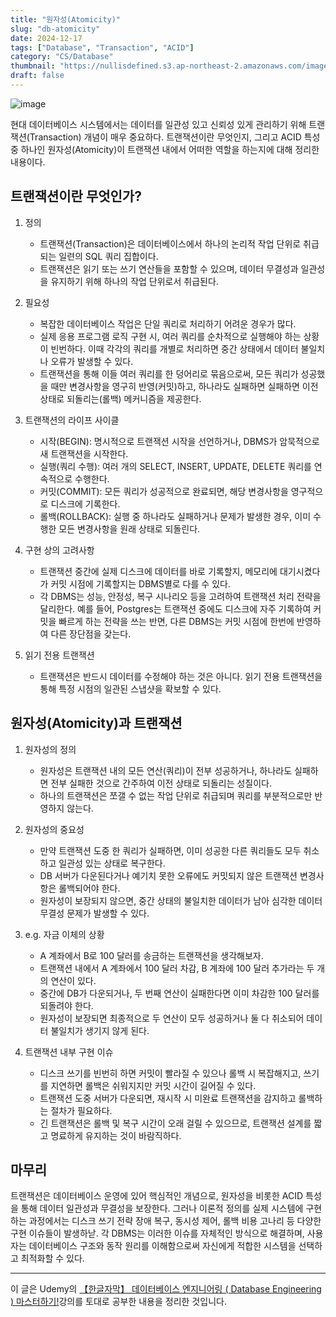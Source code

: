 ```yaml
---
title: "원자성(Atomicity)"
slug: "db-atomicity"
date: 2024-12-17
tags: ["Database", "Transaction", "ACID"]
category: "CS/Database"
thumbnail: "https://nullisdefined.s3.ap-northeast-2.amazonaws.com/images/88e92252f66502104df6a92c90e799cb.png"
draft: false
---
```

![image](https://nullisdefined.s3.ap-northeast-2.amazonaws.com/images/88e92252f66502104df6a92c90e799cb.png)


현대 데이터베이스 시스템에서는 데이터를 일관성 있고 신뢰성 있게 관리하기 위해 트랜잭션(Transaction) 개념이 매우 중요하다. 트랜잭션이란 무엇인지, 그리고 ACID 특성 중 하나인 원자성(Atomicity)이 트랜잭션 내에서 어떠한 역할을 하는지에 대해 정리한 내용이다.

## 트랜잭션이란 무엇인가?

1. 정의
	- 트랜잭션(Transaction)은 데이터베이스에서 하나의 논리적 작업 단위로 취급되는 일련의 SQL 쿼리 집합이다.
	- 트랜잭션은 읽기 또는 쓰기 연산들을 포함할 수 있으며, 데이터 무결성과 일관성을 유지하기 위해 하나의 작업 단위로서 취급된다.
	
2. 필요성
	- 복잡한 데이터베이스 작업은 단일 쿼리로 처리하기 어려운 경우가 많다.
	- 실제 응용 프로그램 로직 구현 시, 여러 쿼리를 순차적으로 실행해야 하는 상황이 빈번하다. 이때 각각의 쿼리를 개별로 처리하면 중간 상태에서 데이터 불일치나 오류가 발생할 수 있다.
	- 트랜잭션을 통해 이들 여러 쿼리를 한 덩어리로 묶음으로써, 모든 쿼리가 성공했을 때만 변경사항을 영구히 반영(커밋)하고, 하나라도 실패하면 실패하면 이전 상태로 되돌리는(롤백) 메커니즘을 제공한다.
	
3. 트랜잭션의 라이프 사이클
	- 시작(BEGIN): 명시적으로 트랜잭션 시작을 선언하거나, DBMS가 암묵적으로 새 트랜잭션을 시작한다.
	- 실행(쿼리 수행): 여러 개의 SELECT, INSERT, UPDATE, DELETE 쿼리를 연속적으로 수행한다.
	- 커밋(COMMIT): 모든 쿼리가 성공적으로 완료되면, 해당 변경사항을 영구적으로 디스크에 기록한다.
	- 롤백(ROLLBACK): 실행 중 하나라도 실패하거나 문제가 발생한 경우, 이미 수행한 모든 변경사항을 원래 상태로 되돌린다.
	
4. 구현 상의 고려사항
	- 트랜잭션 중간에 실제 디스크에 데이터를 바로 기록할지, 메모리에 대기시켰다가 커밋 시점에 기록할지는 DBMS별로 다를 수 있다.
	- 각 DBMS는 성능, 안정성, 복구 시나리오 등을 고려하여 트랜잭션 처리 전략을 달리한다. 예를 들어, Postgres는 트랜잭션 중에도 디스크에 자주 기록하여 커밋을 빠르게 하는 전략을 쓰는 반면, 다른 DBMS는 커밋 시점에 한번에 반영하여 다른 장단점을 갖는다.
	
5. 읽기 전용 트랜잭션
	- 트랜잭션은 반드시 데이터를 수정해야 하는 것은 아니다. 읽기 전용 트랜잭션을 통해 특정 시점의 일관된 스냅샷을 확보할 수 있다.
	
## 원자성(Atomicity)과 트랜잭션

1. 원자성의 정의
	- 원자성은 트랜잭션 내의 모든 연산(쿼리)이 전부 성공하거나, 하나라도 실패하면 전부 실패한 것으로 간주하여 이전 상태로 되돌리는 성질이다.
	- 하나의 트랜잭션은 쪼갤 수 없는 작업 단위로 취급되며 쿼리를 부분적으로만 반영하지 않는다.
	
2. 원자성의 중요성
	- 만약 트랜잭션 도중 한 쿼리가 실패하면, 이미 성공한 다른 쿼리들도 모두 취소하고 일관성 있는 상태로 복구한다.
	- DB 서버가 다운된다거나 예기치 못한 오류에도 커밋되지 않은 트랜잭션 변경사항은 롤백되어야 한다.
	- 원자성이 보장되지 않으면, 중간 상태의 불일치한 데이터가 남아 심각한 데이터 무결성 문제가 발생할 수 있다.
	
3. e.g. 자금 이체의 상황
	- A 계좌에서 B로 100 달러를 송금하는 트랜잭션을 생각해보자.
	- 트랜잭션 내에서 A 계좌에서 100 달러 차감, B 계좌에 100 달러 추가라는 두 개의 연산이 있다.
	- 중간에 DB가 다운되거나, 두 번째 연산이 실패한다면 이미 차감한 100 달러를 되돌려야 한다.
	- 원자성이 보장되면 최종적으로 두 연산이 모두 성공하거나 둘 다 취소되어 데이터 불일치가 생기지 않게 된다.
	
4. 트랜잭션 내부 구현 이슈
	- 디스크 쓰기를 빈번히 하면 커밋이 빨라질 수 있으나 롤백 시 복잡해지고, 쓰기를 지연하면 롤백은 쉬워지지만 커밋 시간이 길어질 수 있다.
	- 트랜잭션 도중 서버가 다운되면, 재시작 시 미완료 트랜잭션을 감지하고 롤백하는 절차가 필요하다.
	- 긴 트랜잭션은 롤백 및 복구 시간이 오래 걸릴 수 있으므로, 트랜잭션 설계를 짧고 명료하게 유지하는 것이 바람직하다.

## 마무리

트랜잭션은 데이터베이스 운영에 있어 핵심적인 개념으로, 원자성을 비롯한 ACID 특성을 통해 데이터 일관성과 무결성을 보장한다. 그러나 이론적 정의를 실제 시스템에 구현하는 과정에서는 디스크 쓰기 전략 장애 복구, 동시성 제어, 롤백 비용 고나리 등 다양한 구현 이슈들이 발생하낟. 각 DBMS는 이러한 이슈를 자체적인 방식으로 해결하며, 사용자는 데이터베이스 구조와 동작 원리를 이해함으로써 자신에게 적합한 시스템을 선택하고 최적화할 수 있다.

---
이 글은 Udemy의 [【한글자막】 데이터베이스 엔지니어링 ( Database Engineering ) 마스터하기!](https://www.udemy.com/course/database-engineering-korean/)강의를 토대로 공부한 내용을 정리한 것입니다.